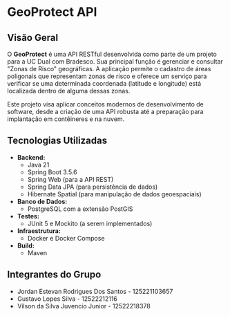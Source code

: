 # GeoProtect API

## Visão Geral

O **GeoProtect** é uma API RESTful desenvolvida como parte de um projeto para a UC Dual com Bradesco. Sua principal função é gerenciar e consultar "Zonas de Risco" geográficas. A aplicação permite o cadastro de áreas poligonais que representam zonas de risco e oferece um serviço para verificar se uma determinada coordenada (latitude e longitude) está localizada dentro de alguma dessas zonas.

Este projeto visa aplicar conceitos modernos de desenvolvimento de software, desde a criação de uma API robusta até a preparação para implantação em contêineres e na nuvem.

## Tecnologias Utilizadas

- **Backend:**
  - Java 21
  - Spring Boot 3.5.6
  - Spring Web (para a API REST)
  - Spring Data JPA (para persistência de dados)
  - Hibernate Spatial (para manipulação de dados geoespaciais)
- **Banco de Dados:**
  - PostgreSQL com a extensão PostGIS
- **Testes:**
  - JUnit 5 e Mockito (a serem implementados)
- **Infraestrutura:**
  - Docker e Docker Compose
- **Build:**
  - Maven

## Integrantes do Grupo

- Jordan Estevan Rodrigues Dos Santos - 125221103657
- Gustavo Lopes Silva - 12522212116
- Vilson da Silva Juvencio Junior - 12522218378
